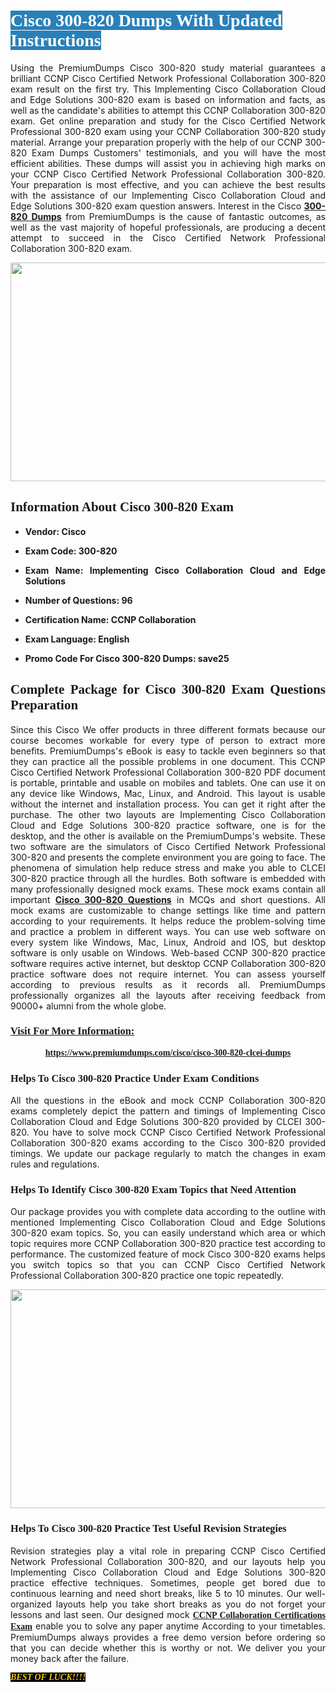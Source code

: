 <h1><span style="color:#ffffff;"><span style="font-family:Georgia,serif;"><strong><span style="background-color:#2980b9;">Cisco 300-820 Dumps With Updated Instructions</span></strong></span></span></h1>

<p style="text-align: justify;">Using the PremiumDumps Cisco 300-820 study material guarantees a brilliant CCNP Cisco Certified Network Professional Collaboration 300-820 exam result on the first try. This Implementing Cisco Collaboration Cloud and Edge Solutions 300-820 exam is based on information and facts, as well as the candidate's abilities to attempt this CCNP Collaboration 300-820 exam. Get online preparation and study for the Cisco Certified Network Professional 300-820 exam using your CCNP Collaboration 300-820 study material. Arrange your preparation properly with the help of our CCNP 300-820 Exam Dumps Customers' testimonials, and you will have the most efficient abilities. These dumps will assist you in achieving high marks on your CCNP Cisco Certified Network Professional Collaboration 300-820. Your preparation is most effective, and you can achieve the best results with the assistance of our Implementing Cisco Collaboration Cloud and Edge Solutions 300-820 exam question answers. Interest in the Cisco <a href="https://www.premiumdumps.com/cisco/cisco-300-820-clcei-dumps"><strong>300-820 </strong><b>Dumps</b></a> from PremiumDumps is the cause of fantastic outcomes, as well as the vast majority of hopeful professionals, are producing a decent attempt to succeed in the Cisco Certified Network Professional Collaboration 300-820 exam.</p>

<p style="text-align: center;"><a href="https://www.premiumdumps.com/cisco/cisco-300-820-clcei-dumps"><img alt="" src="https://i.imgur.com/P39uA2n.jpeg" style="width: 700px; height: 350px;" /></a></p>

<h2 style="text-align: justify;"><span style="font-family:Georgia,serif;"><strong>Information About Cisco 300-820 Exam</strong></span></h2>

<ul>
	<li>
	<p style="text-align: justify;"><b>Vendor: Cisco</b></p>
	</li>
	<li>
	<p style="text-align: justify;"><b>Exam Code: 300-820</b></p>
	</li>
	<li>
	<p style="text-align: justify;"><b>Exam Name: Implementing Cisco Collaboration Cloud and Edge Solutions</b></p>
	</li>
	<li>
	<p style="text-align: justify;"><b>Number of Questions: 96</b></p>
	</li>
	<li>
	<p style="text-align: justify;"><b>Certification Name: CCNP Collaboration</b></p>
	</li>
	<li>
	<p style="text-align: justify;"><b>Exam Language: English</b></p>
	</li>
	<li>
	<p style="text-align: justify;"><b>Promo Code For Cisco 300-820 Dumps: save25</b></p>
	</li>
</ul>

<h2 style="text-align: justify;"><span style="font-family:Georgia,serif;"><strong>Complete Package for Cisco 300-820 Exam Questions Preparation</strong></span></h2>

<p style="text-align: justify;">Since this Cisco We offer products in three different formats because our course becomes workable for every type of person to extract more benefits. PremiumDumps's eBook is easy to tackle even beginners so that they can practice all the possible problems in one document. This CCNP Cisco Certified Network Professional Collaboration 300-820 PDF document is portable, printable and usable on mobiles and tablets. One can use it on any device like Windows, Mac, Linux, and Android. This layout is usable without the internet and installation process. You can get it right after the purchase. The other two layouts are Implementing Cisco Collaboration Cloud and Edge Solutions 300-820 practice software, one is for the desktop, and the other is available on the PremiumDumps's website. These two software are the simulators of Cisco Certified Network Professional 300-820 and presents the complete environment you are going to face. The phenomena of simulation help reduce stress and make you able to CLCEI 300-820 practice through all the hurdles. Both software is embedded with many professionally designed mock exams. These mock exams contain all important <strong><a href="https://www.premiumdumps.com/cisco/cisco-300-820-clcei-dumps">Cisco 300-820 Questions</a></strong> in MCQs and short questions. All mock exams are customizable to change settings like time and pattern according to your requirements. It helps reduce the problem-solving time and practice a problem in different ways. You can use web software on every system like Windows, Mac, Linux, Android and IOS, but desktop software is only usable on Windows. Web-based CCNP 300-820 practice software requires active internet, but desktop CCNP Collaboration 300-820 practice software does not require internet. You can assess yourself according to previous results as it records all. PremiumDumps professionally organizes all the layouts after receiving feedback from 90000+ alumni from the whole globe.</p>

<h3><span style="font-family:Georgia,serif;"><strong><u>Visit For More Information:</u></strong></span></h3>

<p style="text-align: center;"><span style="font-size:14px;"><span style="font-family:Georgia,serif;"><strong><a href="https://www.premiumdumps.com/cisco/cisco-300-820-clcei-dumps">https://www.premiumdumps.com/cisco/cisco-300-820-clcei-dumps</a></strong></span></span></p>

<h3 style="text-align: justify;"><span style="font-family:Georgia,serif;"><strong><strong><strong>Helps To Cisco 300-820 Practice Under Exam Conditions</strong></strong></strong></span></h3>

<p style="text-align: justify;">All the questions in the eBook and mock CCNP Collaboration 300-820 exams completely depict the pattern and timings of Implementing Cisco Collaboration Cloud and Edge Solutions 300-820 provided by CLCEI 300-820. You have to solve mock CCNP Cisco Certified Network Professional Collaboration 300-820 exams according to the Cisco 300-820 provided timings. We update our package regularly to match the changes in exam rules and regulations.</p>

<h3 style="text-align: justify;"><span style="font-family:Georgia,serif;"><strong><strong><strong>Helps To Identify Cisco 300-820 Exam Topics that Need Attention</strong></strong></strong></span></h3>

<p style="text-align: justify;">Our package provides you with complete data according to the outline with mentioned Implementing Cisco Collaboration Cloud and Edge Solutions 300-820 exam topics. So, you can easily understand which area or which topic requires more CCNP Collaboration 300-820 practice test according to performance. The customized feature of mock Cisco 300-820 exams helps you switch topics so that you can CCNP Cisco Certified Network Professional Collaboration 300-820 practice one topic repeatedly.</p>

<p style="text-align: center;"><strong><a href="https://www.premiumdumps.com/cisco/cisco-300-820-clcei-dumps"><img alt="" src="https://i.imgur.com/2KPb8yb.jpeg" style="width: 700px; height: 350px;" /></a></strong></p>

<h3 style="text-align: justify;"><span style="font-family:Georgia,serif;"><strong><strong><strong>Helps To Cisco 300-820 Practice Test Useful Revision Strategies</strong></strong></strong></span></h3>

<p style="text-align: justify;">Revision strategies play a vital role in preparing CCNP Cisco Certified Network Professional Collaboration 300-820, and our layouts help you Implementing Cisco Collaboration Cloud and Edge Solutions 300-820 practice effective techniques. Sometimes, people get bored due to continuous learning and need short breaks, like 5 to 10 minutes. Our well-organized layouts help you take short breaks as you do not forget your lessons and last seen. Our designed mock <span style="font-family:Georgia,serif;"><strong><a href="http://https://www.premiumdumps.com/cisco/ccnp-dumps">CCNP Collaboration Certifications Exam</a></strong></span> enable you to solve any paper anytime According to your timetables. PremiumDumps always provides a free demo version before ordering so that you can decide whether this is worthy or not. We deliver you your money back after the failure.</p>

<p style="text-align: justify;"><span style="color:#f1c40f;"><strong><span style="font-family:Georgia,serif;"><span style="font-size:14px;"><em><strong><span style="background-color:#000000;">BEST OF LUCK!!!!</span></strong></em></span></span></strong></span></p>
